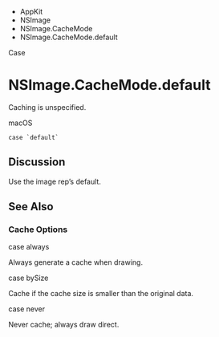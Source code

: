 

- AppKit
- NSImage
- NSImage.CacheMode
-  NSImage.CacheMode.default 

Case

# NSImage.CacheMode.default

Caching is unspecified.

macOS

``` source
case `default`
```

## Discussion

Use the image rep’s default.

## See Also

### Cache Options

case always

Always generate a cache when drawing.

case bySize

Cache if the cache size is smaller than the original data.

case never

Never cache; always draw direct.

